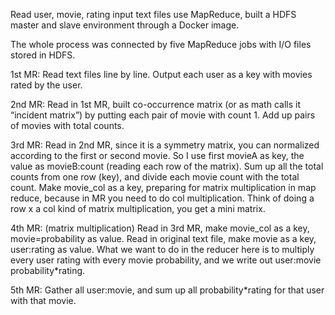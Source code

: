 Read user, movie, rating input text files use MapReduce, built a HDFS master and slave environment through a Docker image.

The whole process was connected by five MapReduce jobs with I/O files stored in HDFS.

1st MR: 
Read text files line by line. 
Output each user as a key with movies rated by the user.

2nd MR: 
Read in 1st MR, built co-occurrence matrix (or as math calls it “incident matrix”) by putting each pair of movie with count 1.
Add up pairs of movies with total counts.

3rd MR:
Read in 2nd MR, since it is a symmetry matrix, you can normalized according to the first or second movie. So I use first movieA as key, the value as movieB:count (reading each row of the matrix).
Sum up all the total counts from one row (key), and divide each movie count with the total count. Make movie_col as a key, preparing for matrix multiplication in map reduce, because in MR you need to do col multiplication. Think of doing a row x a col kind of matrix multiplication, you get a mini matrix.

4th MR: (matrix multiplication)
Read in 3rd MR, make movie_col as a key, movie=probability as value.
Read in original text file, make movie as a key, user:rating as value.
What we want to do in the reducer here is to multiply every user rating with every movie probability, and we write out user:movie probability*rating.

5th MR:
Gather all user:movie, and sum up all probability*rating for that user with that movie.
